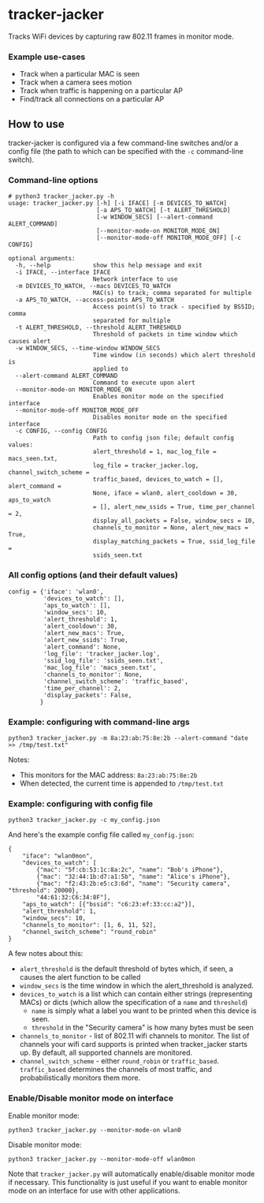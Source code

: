 # tracker-jacker

Tracks WiFi devices by capturing raw 802.11 frames in monitor mode.

### Example use-cases

* Track when a particular MAC is seen
* Track when a camera sees motion
* Track when traffic is happening on a particular AP
* Find/track all connections on a particular AP

## How to use

tracker-jacker is configured via a few command-line switches and/or a config file (the path to which can be specified with the `-c` command-line switch).

### Command-line options

```
# python3 tracker_jacker.py -h
usage: tracker_jacker.py [-h] [-i IFACE] [-m DEVICES_TO_WATCH]
                         [-a APS_TO_WATCH] [-t ALERT_THRESHOLD]
                         [-w WINDOW_SECS] [--alert-command ALERT_COMMAND]
                         [--monitor-mode-on MONITOR_MODE_ON]
                         [--monitor-mode-off MONITOR_MODE_OFF] [-c CONFIG]

optional arguments:
  -h, --help            show this help message and exit
  -i IFACE, --interface IFACE
                        Network interface to use
  -m DEVICES_TO_WATCH, --macs DEVICES_TO_WATCH
                        MAC(s) to track; comma separated for multiple
  -a APS_TO_WATCH, --access-points APS_TO_WATCH
                        Access point(s) to track - specified by BSSID; comma
                        separated for multiple
  -t ALERT_THRESHOLD, --threshold ALERT_THRESHOLD
                        Threshold of packets in time window which causes alert
  -w WINDOW_SECS, --time-window WINDOW_SECS
                        Time window (in seconds) which alert threshold is
                        applied to
  --alert-command ALERT_COMMAND
                        Command to execute upon alert
  --monitor-mode-on MONITOR_MODE_ON
                        Enables monitor mode on the specified interface
  --monitor-mode-off MONITOR_MODE_OFF
                        Disables monitor mode on the specified interface
  -c CONFIG, --config CONFIG
                        Path to config json file; default config values:
                        alert_threshold = 1, mac_log_file = macs_seen.txt,
                        log_file = tracker_jacker.log, channel_switch_scheme =
                        traffic_based, devices_to_watch = [], alert_command =
                        None, iface = wlan0, alert_cooldown = 30, aps_to_watch
                        = [], alert_new_ssids = True, time_per_channel = 2,
                        display_all_packets = False, window_secs = 10,
                        channels_to_monitor = None, alert_new_macs = True,
                        display_matching_packets = True, ssid_log_file =
                        ssids_seen.txt

```

### All config options (and their default values)

    config = {'iface': 'wlan0',
              'devices_to_watch': [],
              'aps_to_watch': [],
              'window_secs': 10,
              'alert_threshold': 1,
              'alert_cooldown': 30,
              'alert_new_macs': True,
              'alert_new_ssids': True,
              'alert_command': None,
              'log_file': 'tracker_jacker.log',
              'ssid_log_file': 'ssids_seen.txt',
              'mac_log_file': 'macs_seen.txt',
              'channels_to_monitor': None,
              'channel_switch_scheme': 'traffic_based',
              'time_per_channel': 2,
              'display_packets': False,
             }


### Example: configuring with command-line args

    python3 tracker_jacker.py -m 8a:23:ab:75:8e:2b --alert-command "date >> /tmp/test.txt"

Notes:
* This monitors for the MAC address: `8a:23:ab:75:8e:2b`
* When detected, the current time is appended to `/tmp/test.txt`

### Example: configuring with config file

	python3 tracker_jacker.py -c my_config.json

And here's the example config file called `my_config.json`:

```
{
    "iface": "wlan0mon",
    "devices_to_watch": [
        {"mac": "5f:cb:53:1c:8a:2c", "name": "Bob's iPhone"},
        {"mac": "32:44:1b:d7:a1:5b", "name": "Alice's iPhone"},
        {"mac": "f2:43:2b:e5:c3:6d", "name": "Security camera", "threshold": 20000},
        "44:61:32:C6:34:8F"],
    "aps_to_watch": [{"bssid": "c6:23:ef:33:cc:a2"}],
    "alert_threshold": 1,
    "window_secs": 10,
    "channels_to_monitor": [1, 6, 11, 52],
    "channel_switch_scheme": "round_robin"
}
```

A few notes about this:
* `alert_threshold` is the default threshold of bytes which, if seen, a causes the alert function to be called
* `window_secs` is the time window in which the alert_threshold is analyzed.
* `devices_to_watch` is a list which can contain either strings (representing MACs) or dicts (which allow the specification of a `name` and `threshold`)
	- `name` is simply what a label you want to be printed when this device is seen.
	- `threshold` in the "Security camera" is how many bytes must be seen
* `channels_to_monitor` - list of 802.11 wifi channels to monitor. The list of channels your wifi card supports is printed when tracker_jacker starts up. By default, all supported channels are monitored.
* `channel_switch_scheme` - either `round_robin` or `traffic_based`. `traffic_based` determines the channels of most traffic, and probabilistically monitors them more.

### Enable/Disable monitor mode on interface

Enable monitor mode:

    python3 tracker_jacker.py --monitor-mode-on wlan0

Disable monitor mode:

    python3 tracker_jacker.py --monitor-mode-off wlan0mon

Note that `tracker_jacker.py` will automatically enable/disable monitor mode if necessary. This functionality is just useful if you want to enable monitor mode on an interface for use with other applications.

